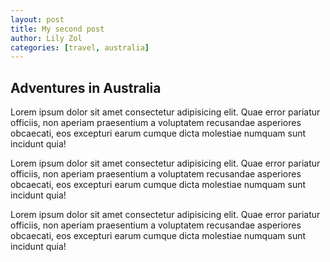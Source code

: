```yaml
---
layout: post
title: My second post
author: Lily Zol
categories: [travel, australia]
---
```


## Adventures in Australia

Lorem ipsum dolor sit amet consectetur adipisicing elit. Quae error pariatur officiis, non aperiam praesentium a voluptatem recusandae asperiores obcaecati, eos excepturi earum cumque dicta molestiae numquam sunt incidunt quia!

Lorem ipsum dolor sit amet consectetur adipisicing elit. Quae error pariatur officiis, non aperiam praesentium a voluptatem recusandae asperiores obcaecati, eos excepturi earum cumque dicta molestiae numquam sunt incidunt quia!

Lorem ipsum dolor sit amet consectetur adipisicing elit. Quae error pariatur officiis, non aperiam praesentium a voluptatem recusandae asperiores obcaecati, eos excepturi earum cumque dicta molestiae numquam sunt incidunt quia!